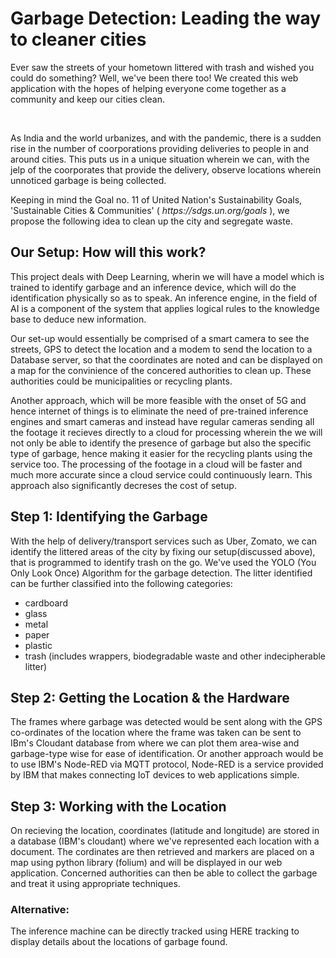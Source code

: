 <h1>Garbage Detection: Leading the way to cleaner cities</h1>

<p>Ever saw the streets of your hometown littered with trash and wished you could do something? Well, we've been there too! We created this web application with the hopes of helping everyone come together as a community and keep our cities clean.</p>
<br>

<p>As India and the world urbanizes, and with the pandemic, there is a sudden rise in the number of coorporations providing deliveries to people in and around cities. This puts us in a unique situation wherein we can, with the jelp of the coorporates that provide the delivery, observe locations wherein unnoticed garbage is being collected.</p>

<p>Keeping in mind the Goal no. 11 of United Nation's Sustainability Goals, 'Sustainable Cities & Communities' (<i> https://sdgs.un.org/goals </i>), we propose the following idea to clean up the city and segregate waste.</p>

<h2>Our Setup: How will this work?</h2>
<p> This project deals with Deep Learning, wherin we will have a model which is trained to identify garbage and an inference device, which will do the identification physically so as to speak. An inference engine, in the field of AI is a component of the system that applies logical rules to the knowledge base to deduce new information. </p>
<p>Our set-up would essentially be comprised of a smart camera to see the streets, GPS to detect the location and a modem to send the location to a Database server, so that the coordinates are noted and can be displayed on a map for the convinience of the concered authorities to clean up. These authorities could be municipalities or recycling plants. </p> 
<p>Another approach, which will be more feasible with the onset of 5G and hence internet of things is to eliminate the need of pre-trained inference engines and smart cameras and instead have regular cameras sending all the footage it recieves directly to a cloud for processing wherein the we will not only be able to identify the presence of garbage but also the specific type of garbage, hence making it easier for the recycling plants using the service too. The processing of the footage in a cloud will be faster and much more accurate since a cloud service could continuously learn. This approach also significantly decreses the cost of setup. </p>

<h2>Step 1: Identifying the Garbage</h2>
<p>With the help of delivery/transport services such as Uber, Zomato, we can identify the littered areas of the city by fixing our setup(discussed above), that is programmed to identify trash on the go. We've used the YOLO (You Only Look Once) Algorithm for the garbage detection. The litter identified can be further classified into the following categories:
  <ul>
    <li>cardboard</li>
    <li>glass</li>
    <li>metal</li>
    <li>paper</li>
    <li>plastic</li>
    <li>trash (includes wrappers, biodegradable waste and other indecipherable litter)</li>
   </ul>
  </p>

<h2>Step 2: Getting the Location & the Hardware</h2>
<p>The frames where garbage was detected would be sent along with the GPS co-ordinates of the location where the frame was taken can be sent to IBm's Cloudant database from where we can plot them area-wise and garbage-type wise for ease of identification. Or another approach would be to use IBM's Node-RED via MQTT protocol, Node-RED is a service provided by IBM that makes connecting IoT devices to web applications simple.</p>


<h2>Step 3: Working with the Location</h2>
<p>On recieving the location, coordinates (latitude and longitude) are stored in a database (IBM's cloudant) where we've represented each location with a document. The cordinates are then retrieved and markers are placed on a map using python library (folium) and will be displayed in our web application. Concerned authorities can then be able to collect the garbage and treat it using appropriate techniques. </p>

<h3>Alternative:</h3>
<p>The inference machine can be directly tracked using HERE tracking to display details about the locations of garbage found.</p>
